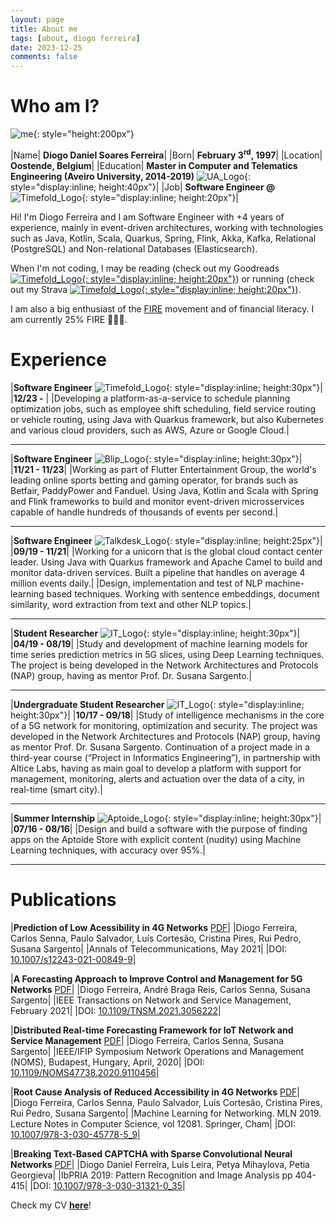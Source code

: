 ```yaml
---
layout: page
title: About me
tags: [about, diogo ferreira]
date: 2023-12-25
comments: false
---
```


# Who am I?

![me](../assets/img/me.jpg "me"){: style="height:200px"}

|Name| **Diogo Daniel Soares Ferreira**|
|Born| **February 3<sup>rd</sup>, 1997**|
|Location| **Oostende, Belgium**|
|Education| **Master in Computer and Telematics Engineering (Aveiro University, 2014-2019)** ![UA_Logo](../assets/img/ua_logo_3.jpg "UA Logo"){: style="display:inline; height:40px"}|
|Job| **Software Engineer @** ![Timefold_Logo](../assets/img/timefold-logo-horizontal-positive.svg "Timefold Logo"){: style="display:inline; height:20px"}|


Hi! I'm Diogo Ferreira and I am Software Engineer with +4 years of experience, mainly in event-driven architectures, working with technologies such as Java, Kotlin, Scala, Quarkus, Spring, Flink, Akka, Kafka, Relational (PostgreSQL) and Non-relational Databases (Elasticsearch).

When I'm not coding, I may be reading (check out my Goodreads <a href="https://www.goodreads.com/review/list/142999797?shelf=read">![Timefold_Logo](https://s.gr-assets.com/images/badge/badge1.jpg){: style="display:inline; height:20px"}</a>) or running (check out my Strava <a href="https://www.strava.com/athletes/67910674">![Timefold_Logo](../assets/img/strava.svg){: style="display:inline; height:20px"}</a>).

I am also a big enthusiast of the <a href="https://en.wikipedia.org/wiki/FIRE_movement">FIRE</a> movement and of financial literacy. I am currently 25% FIRE 💸💸💸.

# Experience

|**Software Engineer** ![Timefold_Logo](../assets/img/timefold-logo-horizontal-positive.svg "Timefold Logo"){: style="display:inline; height:30px"}|
|**12/23 -** |
|Developing a platform-as-a-service to schedule planning optimization jobs, such as employee shift scheduling, field service routing or vehicle routing, using Java with Quarkus framework, but also Kubernetes and various cloud providers, such as AWS, Azure or Google Cloud.|

---

|**Software Engineer** ![Blip_Logo](../assets/img/blip_logo.jpg "Blip Logo"){: style="display:inline; height:30px"}|
|**11/21 - 11/23**|
|Working as part of Flutter Entertainment Group, the world's leading online sports betting and gaming operator, for brands such as Betfair, PaddyPower and Fanduel.
Using Java, Kotlin and Scala with Spring and Flink frameworks to build and monitor event-driven microsservices capable of handle hundreds of thousands of events per second.|

---

|**Software Engineer** ![Talkdesk_Logo](../assets/img/TalkdeskLogo.png "Talkdesk Logo"){: style="display:inline; height:25px"}|
|**09/19 - 11/21**|
|Working for a unicorn that is the global cloud contact center leader.
Using Java with Quarkus framework and Apache Camel to build and monitor data-driven services. Built a pipeline that handles on average 4 million events daily.|
|Design, implementation and test of NLP machine-learning based techniques. Working with sentence embeddings, document similarity, word extraction from text and other NLP topics.|

---

|**Student Researcher** ![IT_Logo](../assets/img/it.png "IT Logo"){: style="display:inline; height:30px"}|
|**04/19 - 08/19**|
|Study and development of machine learning models for time series prediction metrics in 5G slices, using Deep Learning techniques. The project is being developed in the Network Architectures and Protocols (NAP) group, having as mentor Prof. Dr. Susana Sargento.|

---

|**Undergraduate Student Researcher** ![IT_Logo](../assets/img/it.png "IT Logo"){: style="display:inline; height:30px"}|
|**10/17 - 09/18**|
|Study of intelligence mechanisms in the core of a 5G network for monitoring, optimization and security. The project was developed in the Network Architectures and Protocols (NAP) group, having as mentor Prof. Dr. Susana Sargento.
Continuation of a project made in a third-year course (“Project in Informatics Engineering”), in partnership with Altice Labs, having as main goal to develop a platform with support for management, monitoring, alerts and actuation over the data of a city, in real-time (smart city).|

---

|**Summer Internship** ![Aptoide_Logo](../assets/img/Aptoide.png "Aptoide Logo"){: style="display:inline; height:30px"}|
|**07/16 - 08/16**|
|Design and build a software with the purpose of finding apps on the Aptoide Store with explicit content (nudity) using Machine Learning techniques, with accuracy over 95%.|

---

# Publications

|**Prediction of Low Acessibility in 4G Networks** [PDF](../assets/pdf/paper5.pdf)|
|Diogo Ferreira, Carlos Senna, Paulo Salvador, Luís Cortesão, Cristina Pires, Rui Pedro, Susana Sargento|
|Annals of Telecommunications, May 2021|
|DOI: [10.1007/s12243-021-00849-9](https://doi.org/10.1007/s12243-021-00849-9)|

|**A Forecasting Approach to Improve Control and Management for 5G Networks** [PDF](../assets/pdf/paper4.pdf)|
|Diogo Ferreira, André Braga Reis, Carlos Senna, Susana Sargento|
|IEEE Transactions on Network and Service Management, February 2021|
|DOI: [10.1109/TNSM.2021.3056222](https://doi.org/10.1109/TNSM.2021.3056222)|

|**Distributed Real-time Forecasting Framework for IoT Network and Service Management** [PDF](../assets/pdf/paper3.pdf)|
|Diogo Ferreira, Carlos Senna, Susana Sargento|
|IEEE/IFIP Symposium Network Operations and Management (NOMS), Budapest, Hungary, April, 2020|
|DOI: [10.1109/NOMS47738.2020.9110456](https://doi.org/10.1109/NOMS47738.2020.9110456)|

|**Root Cause Analysis of Reduced Accessibility in 4G Networks** [PDF](../assets/pdf/paper2.pdf)|
|Diogo Ferreira, Carlos Senna, Paulo Salvador, Luís Cortesão, Cristina Pires, Rui Pedro, Susana Sargento|
|Machine Learning for Networking. MLN 2019. Lecture Notes in Computer Science, vol 12081. Springer, Cham|
|DOI: [10.1007/978-3-030-45778-5_9](https://doi.org/10.1007/978-3-030-45778-5_9)|

|**Breaking Text-Based CAPTCHA with Sparse Convolutional Neural Networks** [PDF](../assets/pdf/paper.pdf)|
|Diogo Daniel Ferreira, Luís Leira, Petya Mihaylova, Petia Georgieva|
|IbPRIA 2019: Pattern Recognition and Image Analysis pp 404-415|
|DOI: [10.1007/978-3-030-31321-0_35](https://doi.org/10.1007/978-3-030-31321-0_35)|


Check my CV **[here](../assets/pdf/CV.pdf)**!